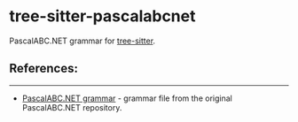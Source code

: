 # tree-sitter-pascalabcnet

PascalABC.NET grammar for [tree-sitter](https://github.com/tree-sitter/tree-sitter).


## References:
---

- [PascalABC.NET grammar](https://github.com/pascalabcnet/pascalabcnet/blob/master/Parsers/PascalABCParserNewSaushkin/ABCPascal.y) - grammar file from the original PascalABC.NET repository.
